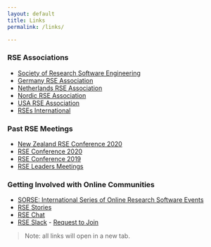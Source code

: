 ```yaml
---
layout: default
title: Links
permalink: /links/

---
```




### RSE Associations 
  - <a class="" target="_blank" href="https://society-rse.org/">Society of Research Software Engineering</a>
  - <a class="" target="_blank" href="https://de-rse.org/">Germany RSE Association</a>
  - <a class="" target="_blank" href="https://nl-rse.org/">Netherlands RSE Association</a>
  - <a class="" target="_blank" href="https://nordic-rse.org/">Nordic RSE Association</a>
  - <a class="" target="_blank" href="https://us-rse.org/">USA RSE Association</a>
  - <a class="" target="_blank" href="https://researchsoftware.org/">RSEs International</a>


### Past RSE Meetings
  - <a class=""  target="_blank" href="https://www.rseconference.nz/">New Zealand RSE Conference 2020</a>
  - <a class=""  target="_blank" href="https://rsecon2020.society-rse.org/">RSE Conference 2020</a>
  - <a class=""  target="_blank" href="https://rse.ac.uk/conf2019/">RSE Conference 2019</a>
  - <a class=""  target="_blank" href="https://society-rse.org/community/rse-leaders-meetings/">RSE Leaders Meetings</a>

### Getting Involved with Online Communities
  - <a class="" target="_blank" href="https://sorse.github.io">SORSE: International Series of Online Research Software Events</a>
  - <a class="" target="_blank" href="http://us-rse.org/rse-stories/">RSE Stories</a>
  - <a class="" target="_blank" href="https://chat.aero.edu.au/c/RSE">RSE Chat</a>
  - <a class="" target="_blank" href="https://ukrse.slack.com">RSE Slack</a>
    	- <a class=""  target="_blank" 
        			href="https://docs.google.com/forms/d/e/1FAIpQLSc9LqOWGwA1xDvSgy81eimcb9s0cNBFso0zv0_HoZz16G1M5w/viewform?c=0&w=1">Request to Join</a>

  > Note: all links will open in a new tab.
